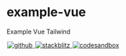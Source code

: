 # example-vue

Example Vue Tailwind

<a title="github" href="https://github.com/regions-of-indonesia/example-vue">
  <picture>
    <source media="(prefers-color-scheme: dark)" srcset="https://none.deno.dev/ui/button/simple?t=dark&i=github&e=GitHub">
    <img alt="github" src="https://none.deno.dev/ui/button/simple?t=light&i=github&e=GitHub" hspace="1">
  </picture>
</a>
<a title="stackblitz" href="https://stackblitz.com/fork/github/regions-of-indonesia/example-vue?title=Example%20Vue%20%7C%20Regions%20of%20Indonesia&description=Example%20Vue%20%7C%20Regions%20of%20Indonesia">
  <picture>
    <source media="(prefers-color-scheme: dark)" srcset="https://none.deno.dev/ui/button/simple?t=dark&i=stackblitz&e=StackBlitz">
    <img alt="stackblitz" src="https://none.deno.dev/ui/button/simple?t=light&i=stackblitz&e=StackBlitz" hspace="1">
  </picture>
</a>
<a title="codesandbox" href="https://codesandbox.io/p/sandbox/github/regions-of-indonesia/example-vue">
  <picture>
    <source media="(prefers-color-scheme: dark)" srcset="https://none.deno.dev/ui/button/simple?t=dark&i=codesandbox&e=CodeSandbox">
    <img alt="codesandbox" src="https://none.deno.dev/ui/button/simple?t=light&i=codesandbox&e=CodeSandbox" hspace="1">
  </picture>
</a>
